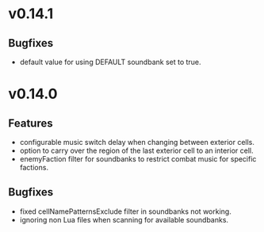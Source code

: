 # v0.14.1

## Bugfixes
- default value for using DEFAULT soundbank set to true.

# v0.14.0

## Features
- configurable music switch delay when changing between exterior cells.
- option to carry over the region of the last exterior cell to an interior cell.
- enemyFaction filter for soundbanks to restrict combat music for specific factions.

## Bugfixes
- fixed cellNamePatternsExclude filter in soundbanks not working.
- ignoring non Lua files when scanning for available soundbanks.